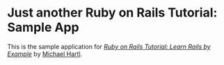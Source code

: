 # Just another Ruby on Rails Tutorial: Sample App

This is the sample application for
[*Ruby on Rails Tutorial: Learn Rails by Example*](http://railstutorial.org/)
by [Michael Hartl](http://michaelhartl.com/).